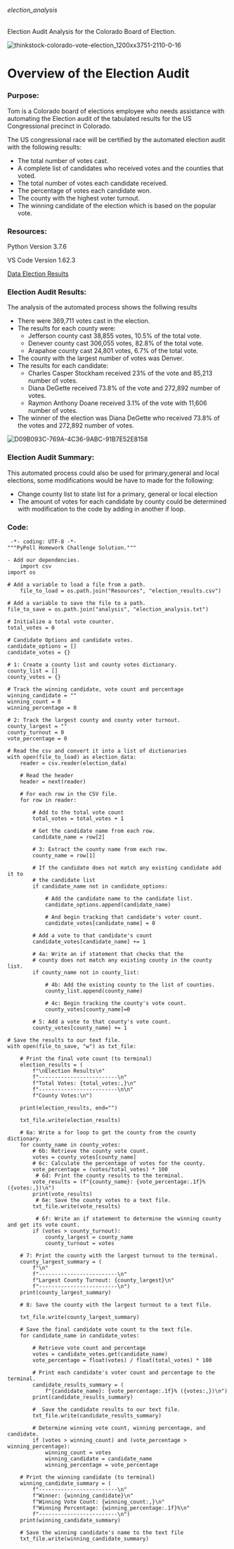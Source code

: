 ###### election_analysis
Election Audit Analysis for the Colorado Board of Election.

![thinkstock-colorado-vote-election_1200xx3751-2110-0-16](https://user-images.githubusercontent.com/93900628/145734960-c88bae39-8df6-4979-8908-a9d0133bba4f.jpeg)

# Overview of the Election Audit

### Purpose:

Tom is a Colorado board of elections employee who needs assistance with automating the Election audit of the tabulated results for the US Congressional precinct in Colorado. 

The US congressional race will be certified by the automated election audit with the following results:

- The total number of votes cast.
- A complete list of candidates who received votes and the counties that voted.
- The total number of votes each candidate received.
- The percentage of votes each candidate won.
- The county with the highest voter turnout.
- The winning candidate of the election which is based on the popular vote.

### Resources:
Python Version 3.7.6

VS Code Version 1.62.3

[Data Election Results](https://github.com/java2509/election_analysis/files/7701318/election_results.csv)


### Election Audit Results:

The analysis of the automated process shows the follwing results

- There were 369,711 votes cast in the election.
- The results for each county were:
    - Jefferson county cast 38,855 votes, 10.5% of the total vote.
    - Denever county cast 306,055 votes, 82.8% of the total vote.
    - Arapahoe county cast 24,801 votes, 6.7% of the total vote.
- The county with the largest number of votes was Denver.
- The results for each candidate:
    - Charles Casper Stockham received 23% of the vote and 85,213 number of votes.
    - Diana DeGette received 73.8% of the vote and 272,892 number of votes.
    - Raymon Anthony Doane received 3.1% of the vote with 11,606 number of votes.
- The winner of the election was Diana DeGette who received 73.8% of the votes and 272,892 number of votes.

![D09B093C-769A-4C36-9ABC-91B7E52E8158](https://user-images.githubusercontent.com/93900628/145759439-d2f307e6-a3ce-4029-ae4b-6f3d3d920b2f.jpeg)

### Election Audit Summary:

This automated process could also be used for primary,general and local elections, some modifications would be have to made for the following:
 - Change county list to state list for a primary, general or local election
 - The amount of votes for each candidate by county could be determined with modification to the code by adding in another if loop.


### Code:

     -*- coding: UTF-8 -*-
    """PyPoll Homework Challenge Solution."""

    - Add our dependencies.
        import csv
    import os

    # Add a variable to load a file from a path.
        file_to_load = os.path.join("Resources", "election_results.csv")

    # Add a variable to save the file to a path.
    file_to_save = os.path.join("analysis", "election_analysis.txt")

    # Initialize a total vote counter.
    total_votes = 0

    # Candidate Options and candidate votes.
    candidate_options = []
    candidate_votes = {}

    # 1: Create a county list and county votes dictionary.
    county_list = []
    county_votes = {}

    # Track the winning candidate, vote count and percentage
    winning_candidate = ""
    winning_count = 0
    winning_percentage = 0

    # 2: Track the largest county and county voter turnout.
    county_largest = ""
    county_turnout = 0
    vote_percentage = 0

    # Read the csv and convert it into a list of dictionaries
    with open(file_to_load) as election_data:
        reader = csv.reader(election_data)

        # Read the header
        header = next(reader)

        # For each row in the CSV file.
        for row in reader:

            # Add to the total vote count
            total_votes = total_votes + 1

            # Get the candidate name from each row.
            candidate_name = row[2]

            # 3: Extract the county name from each row.
            county_name = row[1]

            # If the candidate does not match any existing candidate add it to
            # the candidate list
            if candidate_name not in candidate_options:

                # Add the candidate name to the candidate list.
                candidate_options.append(candidate_name)

                # And begin tracking that candidate's voter count.
                candidate_votes[candidate_name] = 0

            # Add a vote to that candidate's count
            candidate_votes[candidate_name] += 1

            # 4a: Write an if statement that checks that the
            # county does not match any existing county in the county list.
            if county_name not in county_list:

                # 4b: Add the existing county to the list of counties.
                county_list.append(county_name)

                # 4c: Begin tracking the county's vote count.
                county_votes[county_name]=0

            # 5: Add a vote to that county's vote count.
            county_votes[county_name] += 1

    # Save the results to our text file.
    with open(file_to_save, "w") as txt_file:

        # Print the final vote count (to terminal)
        election_results = (
            f"\nElection Results\n"
            f"-------------------------\n"
            f"Total Votes: {total_votes:,}\n"
            f"-------------------------\n\n"
            f"County Votes:\n")

        print(election_results, end="")

        txt_file.write(election_results)

        # 6a: Write a for loop to get the county from the county dictionary.
        for county_name in county_votes:
            # 6b: Retrieve the county vote count.
            votes = county_votes[county_name]
            # 6c: Calculate the percentage of votes for the county.
            vote_percentage = (votes/total_votes) * 100
             # 6d: Print the county results to the terminal.
            vote_results = (f"{county_name}: {vote_percentage:.1f}% ({votes:,})\n")
            print(vote_results)
             # 6e: Save the county votes to a text file.
            txt_file.write(vote_results)

             # 6f: Write an if statement to determine the winning county and get its vote count.
            if (votes > county_turnout):
                county_largest = county_name
                county_turnout = votes
           
        # 7: Print the county with the largest turnout to the terminal.
        county_largest_summary = (
            f"\n"
            f"-------------------------\n"
            f"Largest County Turnout: {county_largest}\n"
            f"-------------------------\n")
        print(county_largest_summary)

        # 8: Save the county with the largest turnout to a text file.

        txt_file.write(county_largest_summary)

        # Save the final candidate vote count to the text file.
        for candidate_name in candidate_votes:

            # Retrieve vote count and percentage
            votes = candidate_votes.get(candidate_name)
            vote_percentage = float(votes) / float(total_votes) * 100

            # Print each candidate's voter count and percentage to the terminal.
            candidate_results_summary = (
                f"{candidate_name}: {vote_percentage:.1f}% ({votes:,})\n")
            print(candidate_results_summary)

            #  Save the candidate results to our text file.
            txt_file.write(candidate_results_summary)

            # Determine winning vote count, winning percentage, and candidate.
            if (votes > winning_count) and (vote_percentage > winning_percentage):
                winning_count = votes
                winning_candidate = candidate_name
                winning_percentage = vote_percentage

        # Print the winning candidate (to terminal)
        winning_candidate_summary = (
            f"-------------------------\n"
            f"Winner: {winning_candidate}\n"
            f"Winning Vote Count: {winning_count:,}\n"
            f"Winning Percentage: {winning_percentage:.1f}%\n"
            f"-------------------------\n")
        print(winning_candidate_summary)

        # Save the winning candidate's name to the text file
        txt_file.write(winning_candidate_summary)

    








